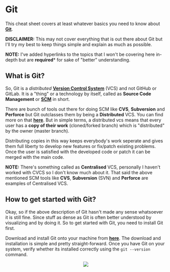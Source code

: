 <!-- markdownlint-disable MD033 MD041 -->
# Git

This cheat sheet covers at least whatever basics you need to know about [**Git**](https://git-scm.com/).

**DISCLAIMER:** This may not cover everything that is out there about Git but I'll try my best to keep things simple and explain as much as possible.

**NOTE:** I've added hyperlinks to the topics that I won't be covering here in-depth but are **required*** for sake of "better" understanding.

## What is Git?

So, Git is a *distributed* [**Version Control System**](https://git-scm.com/book/en/v2/Getting-Started-About-Version-Control) (VCS) and not GitHub or GitLab.
It is a "thing" or a technology by itself, called as **Source Code Management** or [**SCM**](https://www.atlassian.com/git/tutorials/source-code-management) in short.

There are bunch of tools out there for doing SCM like **CVS**, **Subversion** and **Perforce** but Git outclasses them by being a **Distributed** VCS. You can find more on that [**here**](https://git-scm.com/book/en/v2/Getting-Started-About-Version-Control). But in simple terms, a distributed vcs means that every user has a **copy of their work** (cloned/forked branch) which is "distributed" by the owner (master branch).

Distributing copies in this way keeps everybody's work seperate and gives them full liberty to develop new features or fix/patch existing problems. Once the user is satisfied with the developed code or patch it can be merged with the main code.

**NOTE:** There's something called as **Centralised** VCS, personally I haven't worked with CVCS so I don't know much about it. That said the above mentioned SCM tools like **CVS**, **Subversion** (SVN) and **Perforce** are examples of Centralised VCS.

## How to get started with Git?

Okay, so if the above description of Git hasn't made any sense whatsoever it is still fine. Since stuff as dense as Git is often better understood by visualizing and by doing it. So to get started with Git, you need to install Git first.

Download and install Git onto your machine from [**here**](https://git-scm.com/downloads). The download and installation is simple and pretty straight-forward. Once you have Git on your system, verify whether its installed correctly using the `git --version` command.

<p align="center">
  <img src="https://github.com/xames3/cheat_sheet/blob/assets/media/git--version.png?raw=true">
</p>
